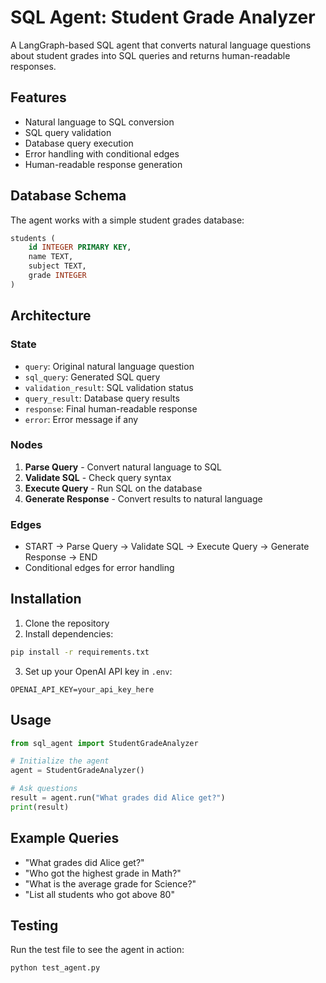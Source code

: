 # SQL Agent: Student Grade Analyzer

A LangGraph-based SQL agent that converts natural language questions about student grades into SQL queries and returns human-readable responses.

## Features

- Natural language to SQL conversion
- SQL query validation
- Database query execution
- Error handling with conditional edges
- Human-readable response generation

## Database Schema

The agent works with a simple student grades database:

```sql
students (
    id INTEGER PRIMARY KEY,
    name TEXT,
    subject TEXT,
    grade INTEGER
)
```

## Architecture

### State
- `query`: Original natural language question
- `sql_query`: Generated SQL query
- `validation_result`: SQL validation status
- `query_result`: Database query results
- `response`: Final human-readable response
- `error`: Error message if any

### Nodes
1. **Parse Query** - Convert natural language to SQL
2. **Validate SQL** - Check query syntax
3. **Execute Query** - Run SQL on the database
4. **Generate Response** - Convert results to natural language

### Edges
- START → Parse Query → Validate SQL → Execute Query → Generate Response → END
- Conditional edges for error handling

## Installation

1. Clone the repository
2. Install dependencies:
```bash
pip install -r requirements.txt
```

3. Set up your OpenAI API key in `.env`:
```
OPENAI_API_KEY=your_api_key_here
```

## Usage

```python
from sql_agent import StudentGradeAnalyzer

# Initialize the agent
agent = StudentGradeAnalyzer()

# Ask questions
result = agent.run("What grades did Alice get?")
print(result)
```

## Example Queries

- "What grades did Alice get?"
- "Who got the highest grade in Math?"
- "What is the average grade for Science?"
- "List all students who got above 80"

## Testing

Run the test file to see the agent in action:

```bash
python test_agent.py
```
